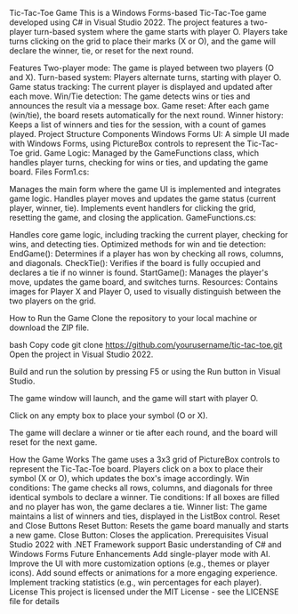 Tic-Tac-Toe Game
This is a Windows Forms-based Tic-Tac-Toe game developed using C# in Visual Studio 2022. The project features a two-player turn-based system where the game starts with player O. Players take turns clicking on the grid to place their marks (X or O), and the game will declare the winner, tie, or reset for the next round.

Features
Two-player mode: The game is played between two players (O and X).
Turn-based system: Players alternate turns, starting with player O.
Game status tracking: The current player is displayed and updated after each move.
Win/Tie detection: The game detects wins or ties and announces the result via a message box.
Game reset: After each game (win/tie), the board resets automatically for the next round.
Winner history: Keeps a list of winners and ties for the session, with a count of games played.
Project Structure
Components
Windows Forms UI: A simple UI made with Windows Forms, using PictureBox controls to represent the Tic-Tac-Toe grid.
Game Logic: Managed by the GameFunctions class, which handles player turns, checking for wins or ties, and updating the game board.
Files
Form1.cs:

Manages the main form where the game UI is implemented and integrates game logic.
Handles player moves and updates the game status (current player, winner, tie).
Implements event handlers for clicking the grid, resetting the game, and closing the application.
GameFunctions.cs:

Handles core game logic, including tracking the current player, checking for wins, and detecting ties.
Optimized methods for win and tie detection:
EndGame(): Determines if a player has won by checking all rows, columns, and diagonals.
CheckTie(): Verifies if the board is fully occupied and declares a tie if no winner is found.
StartGame(): Manages the player's move, updates the game board, and switches turns.
Resources: Contains images for Player X and Player O, used to visually distinguish between the two players on the grid.

How to Run the Game
Clone the repository to your local machine or download the ZIP file.

bash
Copy code
git clone https://github.com/yourusername/tic-tac-toe.git
Open the project in Visual Studio 2022.

Build and run the solution by pressing F5 or using the Run button in Visual Studio.

The game window will launch, and the game will start with player O.

Click on any empty box to place your symbol (O or X).

The game will declare a winner or tie after each round, and the board will reset for the next game.

How the Game Works
The game uses a 3x3 grid of PictureBox controls to represent the Tic-Tac-Toe board.
Players click on a box to place their symbol (X or O), which updates the box's image accordingly.
Win conditions: The game checks all rows, columns, and diagonals for three identical symbols to declare a winner.
Tie conditions: If all boxes are filled and no player has won, the game declares a tie.
Winner list: The game maintains a list of winners and ties, displayed in the ListBox control.
Reset and Close Buttons
Reset Button: Resets the game board manually and starts a new game.
Close Button: Closes the application.
Prerequisites
Visual Studio 2022 with .NET Framework support
Basic understanding of C# and Windows Forms
Future Enhancements
Add single-player mode with AI.
Improve the UI with more customization options (e.g., themes or player icons).
Add sound effects or animations for a more engaging experience.
Implement tracking statistics (e.g., win percentages for each player).
License
This project is licensed under the MIT License - see the LICENSE file for details
